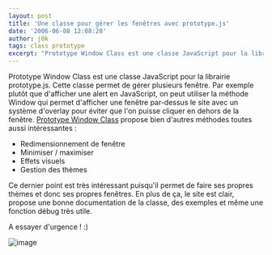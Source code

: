 ```yaml
---
layout: post
title: 'Une classe pour gèrer les fenêtres avec prototype.js'
date: '2006-06-08 12:08:20'
author: j0k
tags: class prototype
excerpt: "Prototype Window Class est une classe JavaScript pour la librairie prototype.js.      \nCette classe permet de gérer plusieurs fenêtre. Par exemple plutôt que d'afficher une alert en JavaScript, on peut utiliser la méthode Window qui permet d'afficher une fenêtre par-dessus le site avec un système d'overlay pour éviter que l'on puisse cliquer en dehors de la      …"
---
```


Prototype Window Class est une classe JavaScript pour la librairie prototype.js.
Cette classe permet de gérer plusieurs fenêtre. Par exemple plutôt que d'afficher une alert en JavaScript, on peut utiliser la méthode Window qui permet d'afficher une fenêtre par-dessus le site avec un système d'overlay pour éviter que l'on puisse cliquer en dehors de la fenêtre.   [Prototype Window Class](http://blogus.xilinus.com/beta/doc/index.html) propose bien d'autres méthodes toutes aussi intéressantes :

* Redimensionnement de fenêtre
* Minimiser / maximiser
* Effets visuels
* Gestion des thèmes

Ce dernier point est très intéressant puisqu'il permet de faire ses propres thèmes et donc ses propres fenêtres.   En plus de ça, le site est clair, propose une bonne documentation de la classe, des exemples et même une fonction débug très utile.

A essayer d'urgence ! :)

 ![image](https://blogus.xilinus.com/beta/doc/logo.gif)
